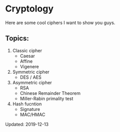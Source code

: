# Cryptology

Here are some cool ciphers I want to show you guys.


## Topics:
1. Classic cipher
   * Caesar
   * Affine
   * Vigenere
2. Symmetric cipher
   * DES / AES
3. Asymmetric cipher
   * RSA
   * Chinese Remainder Theorem
   * Miller-Rabin primality test
4. Hash fucntion
   * Signature
   * MAC/HMAC

Updated: 2019-12-13
